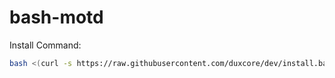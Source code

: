 # bash-motd

Install Command:
```bash
bash <(curl -s https://raw.githubusercontent.com/duxcore/dev/install.bash)
```
